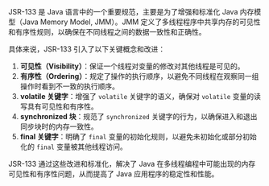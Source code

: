 JSR-133 是 Java 语言中的一个重要规范，主要是为了增强和标准化 Java 内存模型（Java Memory Model, JMM）。JMM 定义了多线程程序中共享内存的可见性和有序性规则，以确保在不同线程之间的数据一致性和正确性。

具体来说，JSR-133 引入了以下关键概念和改进：

1. **可见性（Visibility）**：保证一个线程对变量的修改对其他线程是可见的。
2. **有序性（Ordering）**：规定了操作的执行顺序，以避免不同线程在观察同一组操作时看到不一致的执行顺序。
3. **volatile 关键字**：增强了 `volatile` 关键字的语义，确保对 `volatile` 变量的读写具有可见性和有序性。
4. **synchronized 块**：规范了 `synchronized` 关键字的行为，以确保进入和退出同步块时的内存一致性。
5. **final 关键字**：明确了 `final` 变量的初始化规则，以避免未初始化或部分初始化的 `final` 变量被其他线程访问。

JSR-133 通过这些改进和标准化，解决了 Java 在多线程编程中可能出现的内存可见性和有序性问题，从而提高了 Java 应用程序的稳定性和性能。